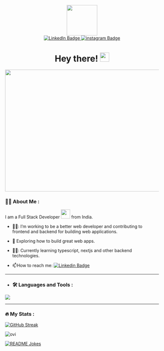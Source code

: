 <div id="header" align="center">
  <img src="https://media3.giphy.com/media/lP8xu5t2DLGG045H8F/giphy.gif?cid=ecf05e474f4z8567th618a60jm6owxxnuqa4dgife7ouwxxr&rid=giphy.gif&ct=s" width="100"/>
  <div id="badges">
  <a href="https://linkedin.com/in/aditya-pandey-727175233">
    <img src="https://img.shields.io/badge/LinkedIn-blue?style=for-the-badge&logo=linkedin&logoColor=white&style=for-the-badge" alt="LinkedIn Badge"/>
  </a>
  <a href="https://instagram.com/adit_localhost8080/">
    <img src="https://img.shields.io/badge/instagram-red?style=for-the-badge&logo=instagram&logoColor=white&style=for-the-badge" alt="instagram Badge"/>
  </a>
</div>
<img src="https://komarev.com/ghpvc/?username=adityapandey51&style=flat-square&color=blue" alt=""/>
<h1>
  Hey there!
  <img src="https://media.giphy.com/media/hvRJCLFzcasrR4ia7z/giphy.gif" width="30px"/>
</h1>

</div>
<div align="center">
  <img src="https://media0.giphy.com/media/jdPMeyv9rn0hZHh8n9/giphy.gif?cid=ecf05e47wmkf3lfvrdi80h5g5t5sy4vp9bmyd7aqw9huphog&rid=giphy.gif&ct=s" width="550" height="400"/>
</div>

### :man_technologist: About Me :
I am a Full Stack Developer <img src="https://media.giphy.com/media/WUlplcMpOCEmTGBtBW/giphy.gif" width="30"> from India.
- 🧑‍💼: I’m working to be a better web developer and contributing to frontend and backend for building web applications.

- :seedling: Exploring how to build great web apps.

- 👨‍💻: Currently learning typescript, nextjs and other backend technologies.


- :mailbox:How to reach me: [![Linkedin Badge](https://img.shields.io/badge/-linkedin-blue?style=flat&logo=Linkedin&logoColor=white)](https://linkedin.com/in/aditya-pandey-727175233)
---

- ### :hammer_and_wrench: Languages and Tools :
<div>
  <p align="left">
  <a href="https://skillicons.dev">
    <img src="https://skillicons.dev/icons?i=cpp,ts,py,js,nodejs,express,graphql,mongodb,postgres,redis,prisma,git,linux,docker,nginx,kafka,cloudflare,github,postman,react,tailwind,jquery,bootstrap,css,html" />
  </a>
</p>
</div>
<hr>

### :fire: My Stats :
[![GitHub Streak](http://github-readme-streak-stats.herokuapp.com?user=adityapandey51&theme=dark&background=000000)](https://git.io/streak-stats)

<img src="https://github-readme-stats.vercel.app/api/top-langs?username=adityapandey51&show_icons=true&locale=en&layout=compact&theme=chartreuse-dark" alt="ovi" />

<a href="https://readme-jokes.vercel.app"><img align="center" src="https://readme-jokes.vercel.app/api" alt="README Jokes"></a>
